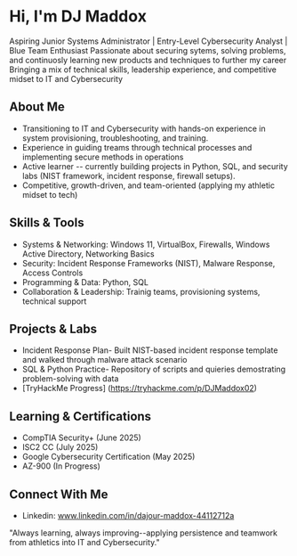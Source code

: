 # Hi, I'm DJ Maddox
Aspiring Junior Systems Administrator | Entry-Level Cybersecurity Analyst | Blue Team Enthusiast 
Passionate about securing sytems, solving problems, and continuosly learning new products and techniques to further my career
Bringing a mix of technical skills, leadership experience, and competitive midset to IT and Cybersecurity

## About Me
- Transitioning to IT and Cybersecurity with hands-on experience in system provisioning, troubleshooting, and training.
- Experience in guiding treams through technical processes and implementing secure methods in operations
- Active learner -- currently building projects in Python, SQL, and security labs (NIST framework, incident response, firewall setups).
- Competitive, growth-driven, and team-oriented (applying my athletic midset to tech)

## Skills & Tools
- Systems & Networking: Windows 11, VirtualBox, Firewalls, Windows Active Directory, Networking Basics
- Security: Incident Response Frameworks (NIST), Malware Response, Access Controls
- Programming & Data: Python, SQL
- Collaboration & Leadership: Trainig teams, provisioning systems, technical support

## Projects & Labs
- Incident Response Plan- Built NIST-based incident response template and walked through malware attack scenario
- SQL & Python Practice- Repository of scripts and quieries demostrating problem-solving with data
- [TryHackMe Progress] (https://tryhackme.com/p/DJMaddox02)

## Learning & Certifications
- CompTIA Security+ (June 2025)
- ISC2 CC (July 2025)
- Google Cybersecurity Certification (May 2025)
- AZ-900 (In Progress)

## Connect With Me
- Linkedin: www.linkedin.com/in/dajour-maddox-44112712a

"Always learning, always improving--applying persistence and teamwork from athletics into IT and Cybersecurity."
